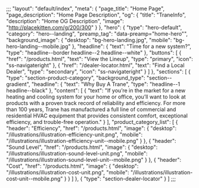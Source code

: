 ;;;
    "layout": "default/index",
    "meta": {
        "page_title": "Home Page",
        "page_description": "Home Page Description",
        "og": {
            "title": "TraneInfo",
            "description": "Home OG Description",
            "image": "http://placekitten.com/g/200/300"
        }
    },
    "hero": {
        "type": "hero-default",
        "category": "hero--landing",
        "preamp_tag": "data-preamp=\"home-hero\"",
        "background_image": {
            "desktop": "bg-hero-landing.jpg",
            "mobile": "bg-hero-landing--mobile.jpg"
        },
        "headline": {
            "text": "Time for a new system?",
            "type": "headline--border headline--2 headline--white"
        },
        "buttons": [
            {
                "href": "/products.html",
                "text": "View the Lineup",
                "type": "primary",
                "icon": "ss-navigateright"
            },
            {
                "href": "/dealer-locator.html",
                "text": "Find a Local Dealer",
                "type": "secondary",
                "icon": "ss-navigateright"
            }
        ]
    },
    "sections": [
        {
            "type": "section-product-category",
            "background_type": "section--gradient",
            "headline": {
                "text": "Why Buy A Trane",
                "type": "headline--1 headline--black"
            },
            "content": [
                {
                    "text": "If you’re in the market for a new heating and cooling system for your home or office, you’ll want to look at products with a proven track record of reliability and efficiency. For more than 100 years, Trane has manufactured a full line of commercial and residential HVAC equipment that provides consistent comfort, exceptional efficiency, and trouble-free operation."
                }
            ],
            "product_category_list": [
                {
                    "header": "Efficiency",
                    "href": "/products.html",
                    "image": {
                        "desktop": "/illustrations/illustration-efficiency-unit.png",
                        "mobile": "/illustrations/illustration-efficiency-unit--mobile.png"
                    }
                },
                {
                    "header": "Sound Level",
                    "href": "/products.html",
                    "image": {
                        "desktop": "/illustrations/illustration-sound-level-unit.png",
                        "mobile": "/illustrations/illustration-sound-level-unit--mobile.png"
                    }
                },
                {
                    "header": "Cost",
                    "href": "/products.html",
                    "image": {
                        "desktop": "/illustrations/illustration-cost-unit.png",
                        "mobile": "/illustrations/illustration-cost-unit--mobile.png"
                    }
                }
            ]
        },
        {
            "type": "section-dealer-locator"
        }
    ]
;;;
